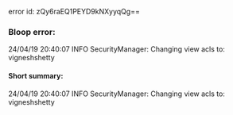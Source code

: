 error id: zQy6raEQ1PEYD9kNXyyqQg==
### Bloop error:

24/04/19 20:40:07 INFO SecurityManager: Changing view acls to: vigneshshetty
#### Short summary: 

24/04/19 20:40:07 INFO SecurityManager: Changing view acls to: vigneshshetty